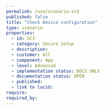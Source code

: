 ```yaml
---
permalink: /use/scenario-sc3
published: false
title: "Check Device configuration"
type: scenario
properties:
  - id: SC3
  - category: Secure Setup
  - description:
  - customer: All
  - component: App
  - level: Advanced
  - implementation status: DOCS ONLY
  - documentation status: OPEN
  - published:
  - link to lucid:
require:
required_by:
---
```

